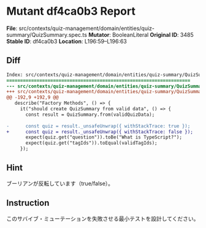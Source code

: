 # Mutant df4ca0b3 Report

**File**: src/contexts/quiz-management/domain/entities/quiz-summary/QuizSummary.spec.ts
**Mutator**: BooleanLiteral
**Original ID**: 3485
**Stable ID**: df4ca0b3
**Location**: L196:59–L196:63

## Diff

```diff
Index: src/contexts/quiz-management/domain/entities/quiz-summary/QuizSummary.spec.ts
===================================================================
--- src/contexts/quiz-management/domain/entities/quiz-summary/QuizSummary.spec.ts	original
+++ src/contexts/quiz-management/domain/entities/quiz-summary/QuizSummary.spec.ts	mutated #3485
@@ -192,9 +192,9 @@
   describe("Factory Methods", () => {
     it("should create QuizSummary from valid data", () => {
       const result = QuizSummary.from(validQuizData);
 
-      const quiz = result._unsafeUnwrap({ withStackTrace: true });
+      const quiz = result._unsafeUnwrap({ withStackTrace: false });
       expect(quiz.get("question")).toBe("What is TypeScript?");
       expect(quiz.get("tagIds")).toEqual(validTagIds);
     });
```

## Hint

ブーリアンが反転しています（true/false）。

## Instruction

このサバイブ・ミューテーションを失敗させる最小テストを設計してください。

